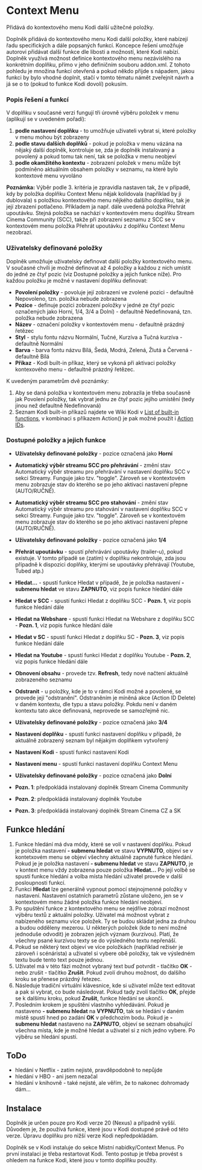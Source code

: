 # Context Menu
Přidává do kontextového menu Kodi další užitečné položky.

Doplněk přidává do kontextového menu Kodi další položky, které nabízejí řadu specifických a dále popsaných funkcí. Koncepce řešení umožňuje autorovi přidávat další funkce dle libosti a možností, které Kodi nabízí. Doplněk využívá možnost definice kontextového menu nezávislého na konkrétním doplňku, přímo v jeho definičním souboru addon.xml. Z tohoto pohledu je množina funkcí otevřená a pokud někdo přijde s nápadem, jakou funkci by bylo vhodné doplnit, stačí v tomto tématu námět zveřejnit návrh a já se o to (pokud to funkce Kodi dovolí) pokusím.

### Popis řešení a funkcí

V doplňku v současné verzi fungují tři úrovně výběru položek v menu (aplikují se v uvedeném pořadí):
1. **podle nastavení doplňku** - to umožňuje uživateli vybrat si, které položky v menu mohou být zobrazeny
2. **podle stavu dalších doplňků** - pokud je položka v menu vázána na nějaký další doplněk, kontroluje se, zda je doplněk instalovaný a povolený a pokud tomu tak není, tak se položka v menu neobjeví
3. **podle okamžitého kontextu** - zobrazení položek v menu může být podmíněno aktuálním obsahem položky v seznamu, na které bylo kontextové menu vyvoláno

**Poznámka:** Výběr podle 3. kritéria je zpravidla nastaven tak, že v případě, kdy by položka doplňku Context Menu nějak kolidovala (například by ji dublovala) s položkou kontextového menu nějkého dalšího doplňku, tak je její zbrazení potlačeno. Příkladem ja např. dále uvedená položka Přehrát upoutávku. Stejná položka se nachází v kontextovém menu doplňku Stream Cinema Community (SCC), takže při zobrazení seznamu z SCC se v kontextovém menu položka Přehrát upoutávku z doplňku Context Menu nezobrazí.


### Uživatelsky definované položky

Doplněk umožňuje uživatelsky definovat další položky kontextového menu. V současné chvíli je možné definovat až 4 položky a každou z nich umístit do jedné ze čtyř pozic (viz Dostupné položky a jejich funkce níže). Pro každou položku je možné v nastavení doplňku definovat:

- **Povolení položky** - povoluje její zobrazení ve zvolené pozici - defaultně Nepovoleno, tzn. položka nebude zobrazena
- **Pozice** - definuje pozici zobrazení položky v jedné ze čtyř pozic označených jako Horní, 1/4, 3/4 a Dolní) - defaultně Nedefinovaná, tzn. položka nebude zobrazena
- **Název** - označení položky v kontextovém menu - defaultně prázdný řetězec
- **Styl** - stylu fontu názvu Normální, Tučné, Kurzíva a Tučná kurzíva - defaultně Normální
- **Barva** - barva fontu názvu Bílá, Šedá, Modrá, Zelená, Žlutá a Červená - defaultně Bílá
- **Příkaz** - Kodi built-in příkaz, který se vykoná při aktivaci položky kontexového menu - defaultně prázdný řetězec.

K uvedeným parametrům dvě poznámky:

1. Aby se daná položka v kontextovém menu zobrazila je třeba současně jak Povolení položky, tak vybrat jednu ze čtyř pozic jejího umístění (tedy jinou než defaultně Nedefinovaná)
2. Seznam Kodi built-in příkazů najdete ve Wiki Kodi v [List of built-in functions](https://kodi.wiki/view/List_of_built-in_functions), v kombinaci s příkazem Action() je pak možné použít i [Action IDs](https://kodi.wiki/view/Action_IDs).

### Dostupné položky a jejich funkce

- **Uživatelsky definované položky** - pozice označená jako **Horní**
- **Automatický výběr streamu SCC pro přehrávání** - změní stav Automatický výběr streamu pro přehrávání v nastavení doplňku SCC v sekci Streamy. Funguje jako tzv. "toggle". Zároveň se v kontextovém menu zobrazuje stav do kterého se po jeho aktivaci nastavení přepne (AUTO/RUČNĚ).
- **Automatický výběr streamu SCC pro stahování** - změní stav Automatický výběr streamu pro stahování v nastavení doplňku SCC v sekci Streamy. Funguje jako tzv. "toggle". Zároveň se v kontextovém menu zobrazuje stav do kterého se po jeho aktivaci nastavení přepne (AUTO/RUČNĚ).
- **Uživatelsky definované položky** - pozice označená jako **1/4**
- **Přehrát upoutávku** - spustí přehrávání upoutávky (trailer-u), pokud existuje. V tomto případě se (zatím) v doplňku nekontroluje, zda jsou případně k dispozici doplňky, kterými se upoutávky přehrávají (Youtube, Tubed atp.)
- **Hledat...** - spustí funkce Hledat v případě, že je položka nastavení **- submenu hledat** ve stavu **ZAPNUTO**, viz popis funkce hledání dále
- **Hledat v SCC** - spustí funkci Hledat z doplňku SCC - **Pozn. 1**, viz popis funkce hledání dále
- **Hledat na Webshare** - spustí funkci Hledat na Webshare z doplňku SCC - **Pozn. 1**, viz popis funkce hledání dále
- **Hledat v SC** - spustí funkci Hledat z doplňku SC - **Pozn. 3**, viz popis funkce hledání dále
- **Hledat na Youtube** - spustí funkci Hledat z doplňku Youtube - **Pozn. 2**, viz popis funkce hledání dále
- **Obnovení obsahu** - provede tzv. **Refresh**, tedy nové načtení aktuálně zobrazeného seznamu
- **Odstranit** - u položky, kde je to v rámci Kodi možné a povolené, se provede její "odstranění". Odstraněním je míněná akce (Action ID Delete) v daném kontextu, dle typu a stavu položky. Pokdu není v daném kontextu tato akce definovaná, neprovede se samozřejmě nic.
- **Uživatelsky definované položky** - pozice označená jako **3/4**
- **Nastavení doplňku** - spustí funkci nastavení doplňku v případě, že aktuálně zobrazený seznam byl nějakým doplňkem vytvořený
- **Nastavení Kodi** - spustí funkci nastavení Kodi
- **Nastavení menu** - spustí funkci nastavení doplňku Context Menu
- **Uživatelsky definované položky** - pozice označená jako **Dolní**

- **Pozn. 1**: předpokládá instalovaný doplněk Stream Cinema Community
- **Pozn. 2**: předpokládá instalovaný doplněk Youtube
- **Pozn. 3**: předpokládá instalovaný doplněk Stream Cinema CZ a SK

## Funkce hledání

1. Funkce hledání má dva módy, které se volí v nastavení doplňku. Pokud je položka nastavení **- submenu hledat** ve stavu **VYPNUTO**, objeví se v kontetxovém menu se objeví všechny aktuálně zapnuté funkce hledání. Pokud je je položka nastavení **- submenu hledat** ve stavu **ZAPNUTO**, je v kontext menu vždy zobrazena pouze položka **Hledat...** Po její volbě se spustí funkce hledání a volba místa hledání uživatel provede v další posloupnosti funkcí.
2. Funkci **Hledat** lze generálně vypnout pomocí stejnojmenné položky v nastavení. Nastavení ostatních parametrů zůstane uloženo, jen se v kontextovém menu žádné položka funkce hledání neobjeví.
3. Po spuštění funkce z kontextového menu se nejdříve zobrazí možnost výběru textů z aktuální položky. Uživatel má možnost vybrat z nabízeného seznamu více položek. Ty se budou skládat jedna za druhou a budou odděleny mezerou. U některých položek (kde to není možné jednoduše odvodit) je zobrazen jejich význam (kurzívou). Platí, že všechny psané kurzívou texty se do výsledného textu nepřenáší.
4. Pokud se některý text objeví ve více položkách (například režisér je zároveň i scénárista) a uživatel si vybere obě položky, tak ve výsledném textu bude tento text pouze jednou.
5. Uživatel má v této fázi možnot vybraný text buď potvrdit - tlačítko **OK** - nebo zrušit - tlačítko **Zrušit**. Pokud zvolí druhou možnost, do dalšího kroku se přenese prázdný řetezec.
6. Následuje tradiční virtuálni klávesnice, kde si uživatel může text editovat a pak si vybrat, co bude následovat. Pokud tady zvolí tlačítko **OK**, přejde se k dalšímu kroku, pokud **Zrušit**, funkce hledání se ukončí.
7. Posledním krokem je spuštění vlastního vyhledávání. Pokud je nastaveno **- submenu hledat** na **VYPNUTO**, tak se hledání v daném místě spustí hned po zadání **OK** v předchozím bodu. Pokud je **- submenu hledat** nastaveno na **ZAPNUTO**, objeví se seznam obsahující všechna místa, kde je možné hledat a uživatel si z nich jedno vybere. Po výběru se hledání spustí.

## ToDo

- hledání v Netflix - zatím nejisté, pravděpodobně to nepůjde
- hledání v HBO - ani jsem nezačal
- hledání v knihovně - také nejisté, ale věřím, že to nakonec dohromady dám...

## Instalace

Doplněk je určen pouze pro Kodi verze 20 (Nexus) a případně vyšší. Důvodem je, že používá funkce, které jsou v Kodi dostupné právě od této verze. Úpravu doplňku pro nižší verze Kodi nepředpokládám.

Doplněk se v Kodi instaluje do sekce Místní nabídky/Context Menus. Po první instalaci je třeba restartovat Kodi. Tento postup je třeba provést s ohledem na funkce Kodi, které jsou v tomto doplňku použity.